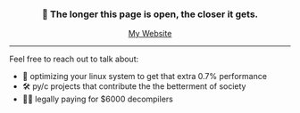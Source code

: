 <h3 align="center"> 👋 The longer this page is open, the closer it gets. </h3>
  <p align="center"> 
  <a href="https://joeylipton.ca">My Website</a>
  </p>

---

Feel free to reach out to talk about:
- 🐧 optimizing your linux system to get that extra 0.7% performance
- 🛠️ py/c projects that contribute the the betterment of society
- 🏴‍☠️ legally paying for $6000 decompilers

